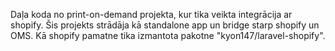 Daļa koda no print-on-demand projekta, kur tika veikta integrācija ar shopify.
Šis projekts strādāja kā standalone app un bridge starp shopify un OMS.
Kā shopify pamatne tika izmantota pakotne "kyon147/laravel-shopify".